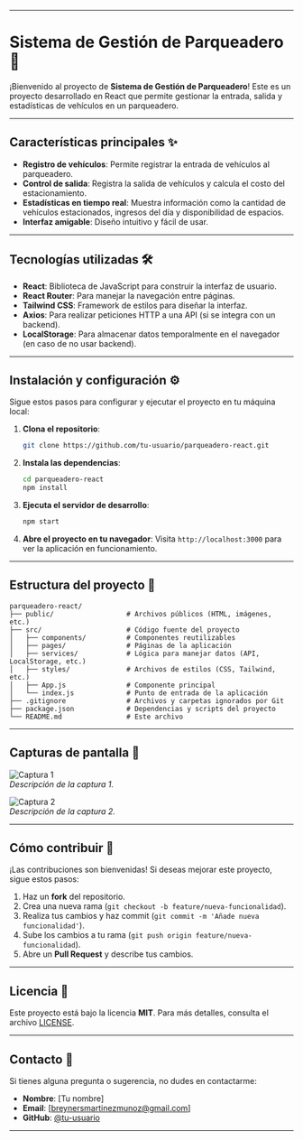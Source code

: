 

---

# Sistema de Gestión de Parqueadero 🚗

¡Bienvenido al proyecto de **Sistema de Gestión de Parqueadero**! Este es un proyecto desarrollado en React que permite gestionar la entrada, salida y estadísticas de vehículos en un parqueadero.

---

## Características principales ✨

- **Registro de vehículos**: Permite registrar la entrada de vehículos al parqueadero.
- **Control de salida**: Registra la salida de vehículos y calcula el costo del estacionamiento.
- **Estadísticas en tiempo real**: Muestra información como la cantidad de vehículos estacionados, ingresos del día y disponibilidad de espacios.
- **Interfaz amigable**: Diseño intuitivo y fácil de usar.

---

## Tecnologías utilizadas 🛠️

- **React**: Biblioteca de JavaScript para construir la interfaz de usuario.
- **React Router**: Para manejar la navegación entre páginas.
- **Tailwind CSS**: Framework de estilos para diseñar la interfaz.
- **Axios**: Para realizar peticiones HTTP a una API (si se integra con un backend).
- **LocalStorage**: Para almacenar datos temporalmente en el navegador (en caso de no usar backend).

---

## Instalación y configuración ⚙️

Sigue estos pasos para configurar y ejecutar el proyecto en tu máquina local:

1. **Clona el repositorio**:
   ```bash
   git clone https://github.com/tu-usuario/parqueadero-react.git
   ```

2. **Instala las dependencias**:
   ```bash
   cd parqueadero-react
   npm install
   ```

3. **Ejecuta el servidor de desarrollo**:
   ```bash
   npm start
   ```

4. **Abre el proyecto en tu navegador**:
   Visita `http://localhost:3000` para ver la aplicación en funcionamiento.

---

## Estructura del proyecto 📂

```
parqueadero-react/
├── public/                  # Archivos públicos (HTML, imágenes, etc.)
├── src/                     # Código fuente del proyecto
│   ├── components/          # Componentes reutilizables
│   ├── pages/               # Páginas de la aplicación
│   ├── services/            # Lógica para manejar datos (API, LocalStorage, etc.)
│   ├── styles/              # Archivos de estilos (CSS, Tailwind, etc.)
│   ├── App.js               # Componente principal
│   └── index.js             # Punto de entrada de la aplicación
├── .gitignore               # Archivos y carpetas ignorados por Git
├── package.json             # Dependencias y scripts del proyecto
└── README.md                # Este archivo
```

---

## Capturas de pantalla 📸

![Captura 1](https://parzibyte.me/blog/wp-content/uploads/2022/05/Software-para-parqueadero-Configurar-tarifas-de-cobro.png)  
*Descripción de la captura 1.*

![Captura 2](https://via.placeholder.com/800x400)  
*Descripción de la captura 2.*

---

## Cómo contribuir 🚀

¡Las contribuciones son bienvenidas! Si deseas mejorar este proyecto, sigue estos pasos:

1. Haz un **fork** del repositorio.
2. Crea una nueva rama (`git checkout -b feature/nueva-funcionalidad`).
3. Realiza tus cambios y haz commit (`git commit -m 'Añade nueva funcionalidad'`).
4. Sube los cambios a tu rama (`git push origin feature/nueva-funcionalidad`).
5. Abre un **Pull Request** y describe tus cambios.

---

## Licencia 📄

Este proyecto está bajo la licencia **MIT**. Para más detalles, consulta el archivo [LICENSE](LICENSE).

---

## Contacto 📧

Si tienes alguna pregunta o sugerencia, no dudes en contactarme:

- **Nombre**: [Tu nombre]
- **Email**: [breynersmartinezmunoz@gmail.com]
- **GitHub**: [@tu-usuario](https://github.com/tu-usuario)

---

